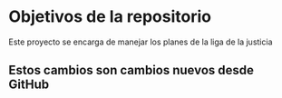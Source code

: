 # Objetivos de la repositorio

Este proyecto se encarga de manejar los planes de la liga de la justicia

## Estos cambios son  cambios nuevos desde  GitHub



